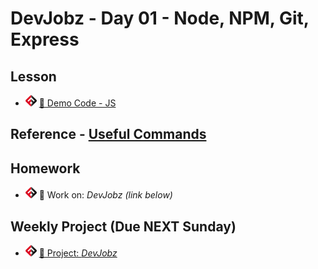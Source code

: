 # DevJobz - Day 01 - Node, NPM, Git, Express

## Lesson
<!-- - ![FSA](/logo.png) [📺 Lecture]() -->
- ![FSA](/logo.png) [👾 Demo Code - JS](app.js)

## Reference - [Useful Commands](../../reference/useful-commands.md)
## Homework
- ![FSA](/logo.png) 🔬 Work on: *DevJobz (link below)*

## Weekly Project (Due NEXT Sunday)
- ![FSA](/logo.png) [🔬 Project: *DevJobz*](https://learn.fullstackacademy.com/workshop/5e9864796d12f200044538a5/content/5e9864796d12f200044538b3/text)
